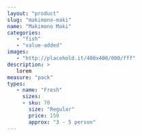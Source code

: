 ```yaml
---
layout: "product"
slug: "makimono-maki"
name: "Makimono Maki"
categories:
   - "fish"
   - "value-added"
images:
   - "http://placehold.it/400x400/000/fff"
description: >
   lorem
measure: "pack"
types: 
   - name: "Fresh"
     sizes: 
     - sku: 70
       size: "Regular"
       price: 150
       approx: "3 - 5 person"
---
```

